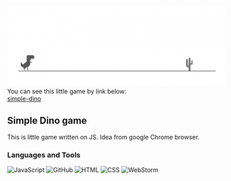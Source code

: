 [![header](https://github.com/laruse91/dino-game/blob/main/img/title.png?raw=true)](https://laruse91-dino.web.app)  
You can see this little game by link below:  
[simple-dino](https://laruse91-dino.web.app)  


## Simple Dino game

This is little game written on JS. Idea from google Chrome browser.  

### Languages and Tools


![JavaScript](https://img.shields.io/badge/-JavaScript-%23DAF7A6?style=flat-square&logo=javaScript&logoColor=%23607d8b 'JavaScript')
![GitHub](https://img.shields.io/badge/-GitHub-%23212121?style=flat-square&logo=gitHub 'GitHub')
![HTML](https://img.shields.io/badge/-HTML-%23ff8a65?style=flat-square&logo=html5&logoColor=white 'HTML')
![CSS](https://img.shields.io/badge/-CSS-%239575cd?style=flat-square&logo=css3&logoColor=white 'CSS')
![WebStorm](https://img.shields.io/badge/-WebStorm-%23607d8b?style=flat-square&logo=webstorm&logoColor=white 'WebStorm')

